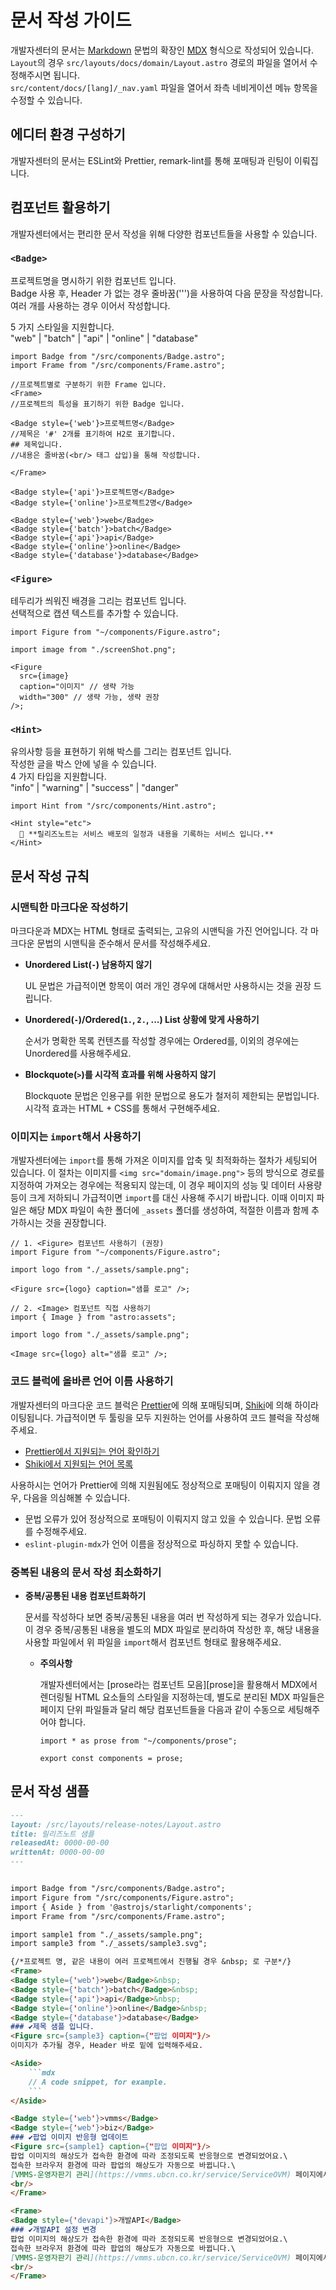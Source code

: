 # 문서 작성 가이드

개발자센터의 문서는 [Markdown]() 문법의 확장인 [MDX](https://mdxjs.com/) 형식으로 작성되어 있습니다.\
`Layout`의 경우 `src/layouts/docs/domain/Layout.astro` 경로의 파일을 열어서 수정해주시면 됩니다.\
`src/content/docs/[lang]/_nav.yaml` 파일을 열어서 좌측 네비게이션 메뉴 항목을 수정할 수 있습니다.

## 에디터 환경 구성하기

개발자센터의 문서는 ESLint와 Prettier, remark-lint를 통해 포매팅과 린팅이 이뤄집니다.

## 컴포넌트 활용하기

개발자센터에서는 편리한 문서 작성을 위해 다양한 컴포넌트들을 사용할 수 있습니다.

### `<Badge>`

프로젝트명을 명시하기 위한 컴포넌트 입니다.\
Badge 사용 후, Header 가 없는 경우 줄바꿈('\'')을 사용하여 다음 문장을 작성합니다.\
여러 개를 사용하는 경우 이어서 작성합니다.

5 가지 스타일을 지원합니다.\
"web" | "batch" | "api" | "online" | "database"

```tsx
import Badge from "/src/components/Badge.astro";
import Frame from "/src/components/Frame.astro";

//프로젝트별로 구분하기 위한 Frame 입니다.
<Frame>
//프로젝트의 특성을 표기하기 위한 Badge 입니다.
  
<Badge style={'web'}>프로젝트명</Badge>
//제목은 '#' 2개를 표기하여 H2로 표기합니다.  
## 제목입니다.
//내용은 줄바꿈(<br/> 태그 삽입)을 통해 작성합니다.
  
</Frame>

<Badge style={'api'}>프로젝트명</Badge>
<Badge style={'online'}>프로젝트2명</Badge>

<Badge style={'web'}>web</Badge>
<Badge style={'batch'}>batch</Badge>
<Badge style={'api'}>api</Badge>
<Badge style={'online'}>online</Badge>
<Badge style={'database'}>database</Badge>
```

### `<Figure>`
테두리가 씌워진 배경을 그리는 컴포넌트 입니다.\
선택적으로 캡션 텍스트를 추가할 수 있습니다.

```tsx
import Figure from "~/components/Figure.astro";

import image from "./screenShot.png";

<Figure
  src={image}
  caption="이미지" // 생략 가능
  width="300" // 생략 가능, 생략 권장
/>;
```


### `<Hint>`
유의사항 등을 표현하기 위해 박스를 그리는 컴포넌트 입니다.\
작성한 글을 박스 안에 넣을 수 있습니다.\
4 가지 타입을 지원합니다.\
"info" | "warning" | "success" | "danger"

```tsx
import Hint from "/src/components/Hint.astro";

<Hint style="etc">
  📘 **릴리즈노트는 서비스 배포의 일정과 내용을 기록하는 서비스 입니다.**
</Hint>

```

## 문서 작성 규칙

### 시맨틱한 마크다운 작성하기

마크다운과 MDX는 HTML 형태로 출력되는, 고유의 시맨틱을 가진 언어입니다.
각 마크다운 문법의 시맨틱을 준수해서 문서를 작성해주세요.

- **Unordered List(`-`) 남용하지 않기**

  UL 문법은 가급적이면 항목이 여러 개인 경우에 대해서만 사용하시는 것을 권장 드립니다.

- **Unordered(`-`)/Ordered(`1.`, `2.`, ...) List 상황에 맞게 사용하기**

  순서가 명확한 목록 컨텐츠를 작성할 경우에는 Ordered를, 이외의 경우에는 Unordered를 사용해주세요.

- **Blockquote(`>`)를 시각적 효과를 위해 사용하지 않기**

  Blockquote 문법은 인용구를 위한 문법으로 용도가 철저히 제한되는 문법입니다.
  시각적 효과는 HTML + CSS를 통해서 구현해주세요.

### 이미지는 `import`해서 사용하기

개발자센터에는 `import`를 통해 가져온 이미지를 압축 및 최적화하는 절차가 세팅되어 있습니다.
이 절차는 이미지를 `<img src="domain/image.png">` 등의 방식으로 경로를 지정하여
가져오는 경우에는 적용되지 않는데, 이 경우 페이지의 성능 및 데이터 사용량 등이 크게 저하되니
가급적이면 `import`를 대신 사용해 주시기 바랍니다.
이때 이미지 파일은 해당 MDX 파일이 속한 폴더에 `_assets` 폴더를 생성하여,
적절한 이름과 함께 추가하시는 것을 권장합니다.

```tsx
// 1. <Figure> 컴포넌트 사용하기 (권장)
import Figure from "~/components/Figure.astro";

import logo from "./_assets/sample.png";

<Figure src={logo} caption="샘플 로고" />;

// 2. <Image> 컴포넌트 직접 사용하기
import { Image } from "astro:assets";

import logo from "./_assets/sample.png";

<Image src={logo} alt="샘플 로고" />;
```

### 코드 블럭에 올바른 언어 이름 사용하기

개발자센터의 마크다운 코드 블럭은 [Prettier][]에 의해 포매팅되며,
[Shiki][]에 의해 하이라이팅됩니다. 가급적이면 두 툴링을 모두 지원하는 언어를 사용하여
코드 블럭을 작성해 주세요.

- [Prettier에서 지원되는 언어 확인하기](https://prettier.io/docs/en/)
- [Shiki에서 지원되는 언어 목록](https://shiki.matsu.io/languages)

사용하시는 언어가 Prettier에 의해 지원됨에도 정상적으로 포매팅이 이뤄지지 않을 경우,
다음을 의심해볼 수 있습니다.

- 문법 오류가 있어 정상적으로 포매팅이 이뤄지지 않고 있을 수 있습니다.
  문법 오류를 수정해주세요.
- `eslint-plugin-mdx`가 언어 이름을 정상적으로 파싱하지 못할 수 있습니다.

[Prettier]: https://prettier.io
[Shiki]: https://shiki.matsu.io

### 중복된 내용의 문서 작성 최소화하기

- **중복/공통된 내용 컴포넌트화하기**

  문서를 작성하다 보면 중복/공통된 내용을 여러 번 작성하게 되는 경우가 있습니다.
  이 경우 중복/공통된 내용을 별도의 MDX 파일로 분리하여 작성한 후,
  해당 내용을 사용할 파일에서 위 파일을 `import`해서 컴포넌트 형태로 활용해주세요.

    - **주의사항**

      개발자센터에서는 [prose라는 컴포넌트 모음][prose]을 활용해서 MDX에서 렌더링될
      HTML 요소들의 스타일을 지정하는데, 별도로 분리된 MDX 파일들은
      페이지 단위 파일들과 달리 해당 컴포넌트들을 다음과 같이 수동으로 세팅해주어야 합니다.

      ```tsx
      import * as prose from "~/components/prose";
  
      export const components = prose;
      ```

## 문서 작성 샘플
```md
---
layout: /src/layouts/release-notes/Layout.astro
title: 릴리즈노트 샘플
releasedAt: 0000-00-00
writtenAt: 0000-00-00
---


import Badge from "/src/components/Badge.astro";
import Figure from "/src/components/Figure.astro";
import { Aside } from '@astrojs/starlight/components';
import Frame from "/src/components/Frame.astro";

import sample1 from "./_assets/sample.png";
import sample3 from "./_assets/sample3.svg";

{/*프로젝트 명, 같은 내용이 여러 프로젝트에서 진행될 경우 &nbsp; 로 구분*/}
<Frame>
<Badge style={'web'}>web</Badge>&nbsp;
<Badge style={'batch'}>batch</Badge>&nbsp;
<Badge style={'api'}>api</Badge>&nbsp;
<Badge style={'online'}>online</Badge>&nbsp;
<Badge style={'database'}>database</Badge>
### ✔️제목 샘플 입니다.
<Figure src={sample3} caption={"팝업 이미지"}/>
이미지가 추가될 경우, Header 바로 밑에 입력해주세요.

<Aside>
    ```mdx
    // A code snippet, for example.
    ```
</Aside>

<Badge style={'web'}>vmms</Badge>
<Badge style={'web'}>biz</Badge>
### ✔️팝업 이미지 반응형 업데이트
<Figure src={sample1} caption={"팝업 이미지"}/>
팝업 이미지의 해상도가 접속한 환경에 따라 조정되도록 반응형으로 변경되었어요.\
접속한 브라우저 환경에 따라 팝업의 해상도가 자동으로 바뀝니다.\
[VMMS-운영자판기 관리](https://vmms.ubcn.co.kr/service/ServiceOVM) 페이지에서 확인하실 수 있습니다.
<br/>
</Frame>

<Frame>
<Badge style={'devapi'}>개발API</Badge>
### ✔️개발API 설정 변경
팝업 이미지의 해상도가 접속한 환경에 따라 조정되도록 반응형으로 변경되었어요.\
접속한 브라우저 환경에 따라 팝업의 해상도가 자동으로 바뀝니다.\
[VMMS-운영자판기 관리](https://vmms.ubcn.co.kr/service/ServiceOVM) 페이지에서 확인하실 수 있습니다.
<br/>
</Frame>
```